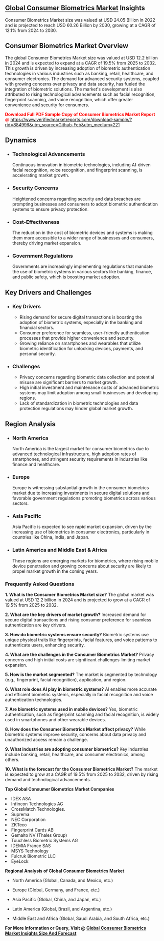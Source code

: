 <h2><a href="https://www.verifiedmarketreports.com/download-sample/?rid=884996&amp;utm_source=Github&amp;utm_medium=221" target="_blank">Global Consumer Biometrics Market</a> Insights</h2><p>Consumer Biometrics Market size was valued at USD 24.05 Billion in 2022 and is projected to reach USD 60.26 Billion by 2030, growing at a CAGR of 12.1% from 2024 to 2030.</p><p> <h2>Consumer Biometrics Market Overview</h2> <p>The global Consumer Biometrics Market size was valued at USD 12.2 billion in 2024 and is expected to expand at a CAGR of 19.5% from 2025 to 2032. This growth is driven by increasing adoption of biometric authentication technologies in various industries such as banking, retail, healthcare, and consumer electronics. The demand for advanced security systems, coupled with growing concerns over privacy and data security, has fueled the integration of biometric solutions. The market's development is also attributed to rising technological advancements such as facial recognition, fingerprint scanning, and voice recognition, which offer greater convenience and security for consumers.</p> <p><p><span class=""><span style="color: #ff0000;"><strong>Download Full PDF Sample Copy of Consumer Biometrics Market Report</strong> @ </span><a href="https://www.verifiedmarketreports.com/download-sample/?rid=884996&amp;utm_source=Github-Feb&amp;utm_medium=221" target="_blank">https://www.verifiedmarketreports.com/download-sample/?rid=884996&amp;utm_source=Github-Feb&amp;utm_medium=221</a></span></p></p> <h2>Dynamics</h2> <ul> <li><h3>Technological Advancements</h3> Continuous innovation in biometric technologies, including AI-driven facial recognition, voice recognition, and fingerprint scanning, is accelerating market growth.</li> <li><h3>Security Concerns</h3> Heightened concerns regarding security and data breaches are prompting businesses and consumers to adopt biometric authentication systems to ensure privacy protection.</li> <li><h3>Cost-Effectiveness</h3> The reduction in the cost of biometric devices and systems is making them more accessible to a wider range of businesses and consumers, thereby driving market expansion.</li> <li><h3>Government Regulations</h3> Governments are increasingly implementing regulations that mandate the use of biometric systems in various sectors like banking, finance, and public safety, which is boosting market adoption.</li> </ul> <h2>Key Drivers and Challenges</h2> <ul> <li><h3>Key Drivers</h3> <ul> <li>Rising demand for secure digital transactions is boosting the adoption of biometric systems, especially in the banking and financial sectors.</li> <li>Consumer preference for seamless, user-friendly authentication processes that provide higher convenience and security.</li> <li>Growing reliance on smartphones and wearables that utilize biometric identification for unlocking devices, payments, and personal security.</li> </ul> </li> <li><h3>Challenges</h3> <ul> <li>Privacy concerns regarding biometric data collection and potential misuse are significant barriers to market growth.</li> <li>High initial investment and maintenance costs of advanced biometric systems may limit adoption among small businesses and developing regions.</li> <li>Lack of standardization in biometric technologies and data protection regulations may hinder global market growth.</li> </ul> </li> </ul> <h2>Region Analysis</h2> <ul> <li><h3>North America</h3> North America is the largest market for consumer biometrics due to advanced technological infrastructure, high adoption rates of smartphones, and stringent security requirements in industries like finance and healthcare.</li> <li><h3>Europe</h3> Europe is witnessing substantial growth in the consumer biometrics market due to increasing investments in secure digital solutions and favorable government regulations promoting biometrics across various sectors.</li> <li><h3>Asia Pacific</h3> Asia Pacific is expected to see rapid market expansion, driven by the increasing use of biometrics in consumer electronics, particularly in countries like China, India, and Japan.</li> <li><h3>Latin America and Middle East & Africa</h3> These regions are emerging markets for biometrics, where rising mobile device penetration and growing concerns about security are likely to propel market growth in the coming years.</li> </ul> <h3>Frequently Asked Questions</h3> <p><strong>1. What is the Consumer Biometrics Market size?</strong> The global market was valued at USD 12.2 billion in 2024 and is projected to grow at a CAGR of 19.5% from 2025 to 2032.</p> <p><strong>2. What are the key drivers of market growth?</strong> Increased demand for secure digital transactions and rising consumer preference for seamless authentication are key drivers.</p> <p><strong>3. How do biometric systems ensure security?</strong> Biometric systems use unique physical traits like fingerprints, facial features, and voice patterns to authenticate users, enhancing security.</p> <p><strong>4. What are the challenges in the Consumer Biometrics Market?</strong> Privacy concerns and high initial costs are significant challenges limiting market expansion.</p> <p><strong>5. How is the market segmented?</strong> The market is segmented by technology (e.g., fingerprint, facial recognition), application, and region.</p> <p><strong>6. What role does AI play in biometric systems?</strong> AI enables more accurate and efficient biometric systems, especially in facial recognition and voice authentication technologies.</p> <p><strong>7. Are biometric systems used in mobile devices?</strong> Yes, biometric authentication, such as fingerprint scanning and facial recognition, is widely used in smartphones and other wearable devices.</p> <p><strong>8. How does the Consumer Biometrics Market affect privacy?</strong> While biometric systems improve security, concerns about data privacy and unauthorized access remain a challenge.</p> <p><strong>9. What industries are adopting consumer biometrics?</strong> Key industries include banking, retail, healthcare, and consumer electronics, among others.</p> <p><strong>10. What is the forecast for the Consumer Biometrics Market?</strong> The market is expected to grow at a CAGR of 19.5% from 2025 to 2032, driven by rising demand and technological advancements.</p> </p><p><strong>Top Global Consumer Biometrics Market Companies</strong></p><div data-test-id=""><p><li>IDEX ASA</li><li> Infineon Technologies AG</li><li> CrossMatch Technologies.</li><li> Suprema</li><li> NEC Corporation</li><li> ZKTeco</li><li> Fingerprint Cards AB</li><li> Gemalto NV (Thales Group)</li><li> Touchless Biometric Systems AG</li><li> IDEMIA France SAS</li><li> MSYS Technology</li><li> Fulcruk Biometric LLC</li><li> EyeLock</li></p><div><strong>Regional Analysis of&nbsp;Global Consumer Biometrics Market</strong></div><ul><li dir="ltr"><p dir="ltr">North America&nbsp;(Global, Canada, and Mexico, etc.)</p></li><li dir="ltr"><p dir="ltr">Europe (Global, Germany, and France, etc.)</p></li><li dir="ltr"><p dir="ltr">Asia Pacific&nbsp;(Global, China, and Japan, etc.)</p></li><li dir="ltr"><p dir="ltr">Latin America&nbsp;(Global, Brazil, and Argentina, etc.)</p></li><li dir="ltr">Middle East and Africa&nbsp;(Global, Saudi Arabia, and South Africa, etc.)</li></ul><p><strong>For More Information or Query, Visit @&nbsp;</strong><strong><a href="https://www.verifiedmarketreports.com/product/consumer-biometrics-market/?utm_source=Github&amp;utm_medium=221" target="_blank">Global Consumer Biometrics Market Insights Size And Forecast</a></strong></p></div>
